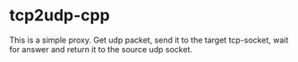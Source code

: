 # tcp2udp-cpp

This is a simple proxy. Get udp packet, send it to the 
target tcp-socket, wait for answer and return it to the source 
udp socket.
